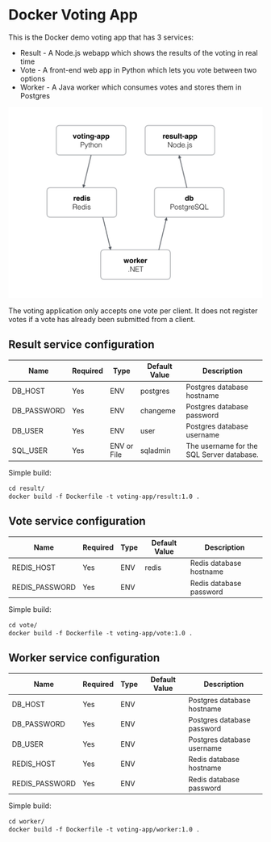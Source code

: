 # Docker Voting App

This is the Docker demo voting app that has 3 services:
* Result - A Node.js webapp which shows the results of the voting in real time
* Vote - A front-end web app in Python which lets you vote between two options
* Worker - A Java worker which consumes votes and stores them in Postgres

![Architecture diagram](architecture.png)

The voting application only accepts one vote per client. It does not register votes if a vote has already been submitted from a client.

## Result service configuration
| Name                    | Required | Type        | Default Value  | Description                                       |
|-------------------------|----------|-------------|----------------|---------------------------------------------------|
| DB_HOST                 | Yes      | ENV         | postgres       | Postgres database hostname                        |
| DB_PASSWORD             | Yes      | ENV         | changeme       | Postgres database password                        |
| DB_USER                 | Yes      | ENV         | user           | Postgres database username                        |
| SQL_USER                | Yes      | ENV or File | sqladmin       | The username for the SQL Server database.         |

Simple build:
``` 
cd result/
docker build -f Dockerfile -t voting-app/result:1.0 .
```

## Vote service configuration
| Name                    | Required | Type        | Default Value  | Description                                       |
|-------------------------|----------|-------------|----------------|---------------------------------------------------|
| REDIS_HOST              | Yes      | ENV         | redis          | Redis database hostname                           |
| REDIS_PASSWORD          | Yes      | ENV         |                | Redis database password                           |

Simple build:
``` 
cd vote/
docker build -f Dockerfile -t voting-app/vote:1.0 .
```

## Worker service configuration
| Name                    | Required | Type        | Default Value  | Description                                       |
|-------------------------|----------|-------------|----------------|---------------------------------------------------|
| DB_HOST                 | Yes      | ENV         |                | Postgres database hostname                        |
| DB_PASSWORD             | Yes      | ENV         |                | Postgres database password                        |
| DB_USER                 | Yes      | ENV         |                | Postgres database username                        |
| REDIS_HOST              | Yes      | ENV         |                | Redis database hostname                           |
| REDIS_PASSWORD          | Yes      | ENV         |                | Redis database password                           |

Simple build:
``` 
cd worker/
docker build -f Dockerfile -t voting-app/worker:1.0 .
```
